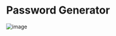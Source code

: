 <h1>Password Generator</h1>

![image](https://github.com/user-attachments/assets/41fa0fdb-8e1f-4b74-b792-67e696f31ced)

